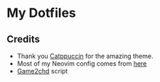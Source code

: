 # My Dotfiles
## Credits
- Thank you [Catppuccin](https://catppuccin.com/) for the amazing theme.
- Most of my Neovim config comes from [here](https://www.youtube.com/watch?v=6pAG3BHurdM)
- [Game2chd](https://youtu.be/DdPjj0XGlpo) script
